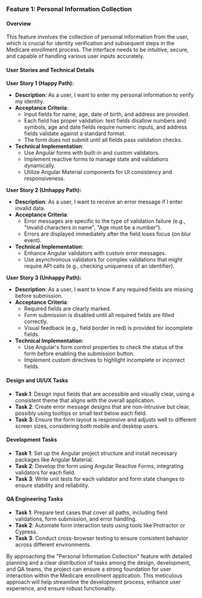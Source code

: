 ### Feature 1: Personal Information Collection

#### Overview
This feature involves the collection of personal information from the user, which is crucial for identity verification and subsequent steps in the Medicare enrollment process. The interface needs to be intuitive, secure, and capable of handling various user inputs accurately.

#### User Stories and Technical Details

**User Story 1 (Happy Path):**
- **Description**: As a user, I want to enter my personal information to verify my identity.
- **Acceptance Criteria**: 
  - Input fields for name, age, date of birth, and address are provided.
  - Each field has proper validation: text fields disallow numbers and symbols, age and date fields require numeric inputs, and address fields validate against a standard format.
  - The form does not submit until all fields pass validation checks.
- **Technical Implementation**:
  - Use Angular forms with built-in and custom validators.
  - Implement reactive forms to manage state and validations dynamically.
  - Utilize Angular Material components for UI consistency and responsiveness.

**User Story 2 (Unhappy Path):**
- **Description**: As a user, I want to receive an error message if I enter invalid data.
- **Acceptance Criteria**:
  - Error messages are specific to the type of validation failure (e.g., "Invalid characters in name", "Age must be a number").
  - Errors are displayed immediately after the field loses focus (on blur event).
- **Technical Implementation**:
  - Enhance Angular validators with custom error messages.
  - Use asynchronous validators for complex validations that might require API calls (e.g., checking uniqueness of an identifier).

**User Story 3 (Unhappy Path):**
- **Description**: As a user, I want to know if any required fields are missing before submission.
- **Acceptance Criteria**:
  - Required fields are clearly marked.
  - Form submission is disabled until all required fields are filled correctly.
  - Visual feedback (e.g., field border in red) is provided for incomplete fields.
- **Technical Implementation**:
  - Use Angular's form control properties to check the status of the form before enabling the submission button.
  - Implement custom directives to highlight incomplete or incorrect fields.

#### Design and UI/UX Tasks
- **Task 1**: Design input fields that are accessible and visually clear, using a consistent theme that aligns with the overall application.
- **Task 2**: Create error message designs that are non-intrusive but clear, possibly using tooltips or small text below each field.
- **Task 3**: Ensure the form layout is responsive and adjusts well to different screen sizes, considering both mobile and desktop users.

#### Development Tasks
- **Task 1**: Set up the Angular project structure and install necessary packages like Angular Material.
- **Task 2**: Develop the form using Angular Reactive Forms, integrating validators for each field.
- **Task 3**: Write unit tests for each validator and form state changes to ensure stability and reliability.

#### QA Engineering Tasks
- **Task 1**: Prepare test cases that cover all paths, including field validations, form submission, and error handling.
- **Task 2**: Automate form interaction tests using tools like Protractor or Cypress.
- **Task 3**: Conduct cross-browser testing to ensure consistent behavior across different environments.

By approaching the "Personal Information Collection" feature with detailed planning and a clear distribution of tasks among the design, development, and QA teams, the project can ensure a strong foundation for user interaction within the Medicare enrollment application. This meticulous approach will help streamline the development process, enhance user experience, and ensure robust functionality.